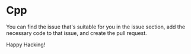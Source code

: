 # Cpp

You can find the issue that's suitable for you in the issue section, add the necessary code to that issue, and create the pull request.

Happy Hacking!
